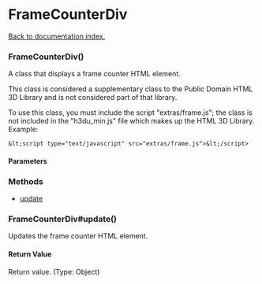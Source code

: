# FrameCounterDiv

[Back to documentation index.](index.md)

### FrameCounterDiv() <a id='FrameCounterDiv'></a>

A class that displays a frame counter HTML element.

This class is considered a supplementary class to the
Public Domain HTML 3D Library and is not considered part of that
library.

To use this class, you must include the script "extras/frame.js"; the
class is not included in the "h3du_min.js" file which makes up
the HTML 3D Library. Example:

    &lt;script type="text/javascript" src="extras/frame.js">&lt;/script>

#### Parameters

### Methods

* [update](#FrameCounterDiv_FrameCounterDiv_update)

### FrameCounterDiv#update() <a id='FrameCounterDiv_FrameCounterDiv_update'></a>

Updates the frame counter HTML element.

#### Return Value

Return value. (Type: Object)
